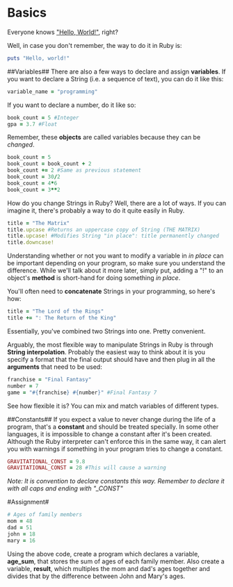 Basics
====

Everyone knows ["Hello, World!"](http://en.wikipedia.org/wiki/%22Hello,_world!%22_program), right?

Well, in case you don't remember, the way to do it in Ruby is:
```ruby
puts "Hello, world!"
```

##Variables##
There are also a few ways to declare and assign **variables**. If you want to declare a String (i.e. a sequence of text), you can do it like this:
```ruby
variable_name = "programming"
```

If you want to declare a number, do it like so:
```ruby
book_count = 5 #Integer
gpa = 3.7 #Float
```

Remember, these **objects** are called variables because they can be *changed*.
```ruby
book_count = 5
book_count = book_count + 2
book_count += 2 #Same as previous statement
book_count = 30/2
book_count = 4*6
book_count = 3**2
```

How do you change Strings in Ruby? Well, there are a lot of ways. If you can imagine it, there's probably a way to do it quite easily in Ruby.

```ruby
title = "The Matrix"
title.upcase #Returns an uppercase copy of String (THE MATRIX)
title.upcase! #Modifies String "in place": title permanently changed
title.downcase!
```

Understanding whether or not you want to modify a variable in *in place* can be important depending on your program, so make sure you understand the difference. While we'll talk about it more later, simply put, adding a "!" to an object's **method** is short-hand for doing something *in place*.

You'll often need to **concatenate** Strings in your programming, so here's how:
```ruby
title = "The Lord of the Rings"
title += ": The Return of the King"
```

Essentially, you've combined two Strings into one. Pretty convenient.

Arguably, the most flexible way to manipulate Strings in Ruby is through **String interpolation**. Probably the easiest way to think about it is you specify a format that the final output should have and then plug in all the **arguments** that need to be used:
```ruby
franchise = "Final Fantasy"
number = 7
game = "#{franchise} #{number}" #Final Fantasy 7
```

See how flexible it is? You can mix and match variables of different types.

##Constants##
If you expect a value to never change during the life of a program, that's a **constant** and should be treated specially. In some other languages, it is impossible to change a constant after it's been created. Although the Ruby interpreter can't enforce this in the same way, it can alert you with warnings if something in your program tries to change a constant.

```ruby
GRAVITATIONAL_CONST = 9.8
GRAVITATIONAL_CONST = 28 #This will cause a warning
```

*Note: It is convention to declare constants this way. Remember to declare it with all caps and ending with "_CONST"*

#Assignment#
```ruby
# Ages of family members
mom = 48
dad = 51
john = 18
mary = 16
```

Using the above code, create a program which declares a variable, **age_sum**, that stores the sum of ages of each family member. Also create a variable, **result**, which multiples the mom and dad's ages together and divides that by the difference between John and Mary's ages.
